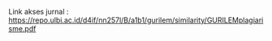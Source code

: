 Link akses jurnal : https://repo.ulbi.ac.id/d4if/nn257l/B/a1b1/gurilem/similarity/GURILEMplagiarisme.pdf
